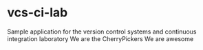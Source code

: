 # vcs-ci-lab
Sample application for the version control systems and continuous integration laboratory
We are the CherryPickers We are awesome
#
##
###

